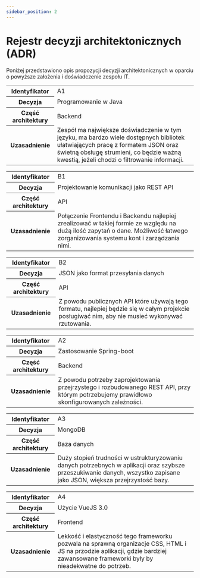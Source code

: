 ```yaml
---
sidebar_position: 2
---
```


# Rejestr decyzji architektonicznych (ADR)

Poniżej przedstawiono opis propozycji decyzji architektonicznych w oparciu o powyższe założenia i doświadczenie zespołu IT.

<table>
  <tr>
    <th>Identyfikator</th>
    <td>A1</td>
  </tr>
  <tr>
    <th>Decyzja</th>
    <td>Programowanie w Java</td>
  </tr>
  <tr>
    <th>Część architektury</th>
    <td>Backend</td>
  </tr>
  <tr>
    <th>Uzasadnienie</th>
    <td>Zespół ma największe doświadczenie w tym języku, ma bardzo wiele dostępnych bibliotek ułatwiających pracę z formatem JSON oraz świetną obsługę strumieni, co będzie ważną kwestią, jeżeli chodzi o filtrowanie informacji.</td>
  </tr>
</table>

<table>
  <tr>
    <th>Identyfikator</th>
    <td>B1</td>
  </tr>
  <tr>
    <th>Decyzja</th>
    <td>Projektowanie komunikacji jako REST API</td>
  </tr>
  <tr>
    <th>Część architektury</th>
    <td>API</td>
  </tr>
  <tr>
    <th>Uzasadnienie</th>
    <td>Połączenie Frontendu i Backendu najlepiej zrealizować w takiej formie ze względu na dużą ilość zapytań o dane. Możliwość łatwego zorganizowania systemu kont i zarządzania nimi.</td>
  </tr>
</table>
<table>
  <tr>
    <th>Identyfikator</th>
    <td>B2</td>
  </tr>
  <tr>
    <th>Decyzja</th>
    <td>JSON jako format przesyłania danych</td>
  </tr>
  <tr>
    <th>Część architektury</th>
    <td>API</td>
  </tr>
  <tr>
    <th>Uzasadnienie</th>
    <td>Z powodu publicznych API które używają tego formatu, najlepiej będzie się w całym projekcie posługiwać nim, aby nie musieć wykonywać rzutowania.</td>
  </tr>
</table>
<table>
  <tr>
    <th>Identyfikator</th>
    <td>A2</td>
  </tr>
  <tr>
    <th>Decyzja</th>
    <td>Zastosowanie Spring-boot</td>
  </tr>
  <tr>
    <th>Część architektury</th>
    <td>Backend</td>
  </tr>
  <tr>
    <th>Uzasadnienie</th>
    <td>Z powodu potrzeby zaprojektowania przejrzystego i rozbudowanego REST API, przy którym potrzebujemy prawidłowo skonfigurowanych zależności.</td>
  </tr>
</table>
<table>
  <tr>
    <th>Identyfikator</th>
    <td>A3</td>
  </tr>
  <tr>
    <th>Decyzja</th>
    <td>MongoDB</td>
  </tr>
  <tr>
    <th>Część architektury</th>
    <td>Baza danych</td>
  </tr>
  <tr>
    <th>Uzasadnienie</th>
    <td>Duży stopień trudności w ustrukturyzowaniu danych potrzebnych w aplikacji oraz szybsze przeszukiwanie danych, wszystko zapisane jako JSON, większa przejrzystość bazy.</td>
  </tr>
</table>
<table>
  <tr>
    <th>Identyfikator</th>
    <td>A4</td>
  </tr>
  <tr>
    <th>Decyzja</th>
    <td>Użycie VueJS 3.0</td>
  </tr>
  <tr>
    <th>Część architektury</th>
    <td>Frontend</td>
  </tr>
  <tr>
    <th>Uzasadnienie</th>
    <td>Lekkość i elastyczność tego frameworku pozwala na sprawną organizacje CSS, HTML i JS na przodzie aplikacji, gdzie bardziej zawansowane frameworki były by nieadekwatne do potrzeb.</td>
  </tr>
</table>